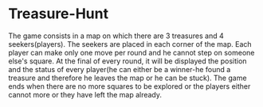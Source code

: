# Treasure-Hunt 
The game consists in a map on which there are 3 treasures and 4 seekers(players). The seekers are placed in each corner of the map. Each  player can make only one move per round and he cannot step on someone else's square. At the final of every round, it will be displayed the position and the status of every player(he can either be a winner-he found a treasure and therefore he leaves the map or he can be stuck). The game ends when there are no more squares to be explored or the players either cannot more or they have left the map already.
